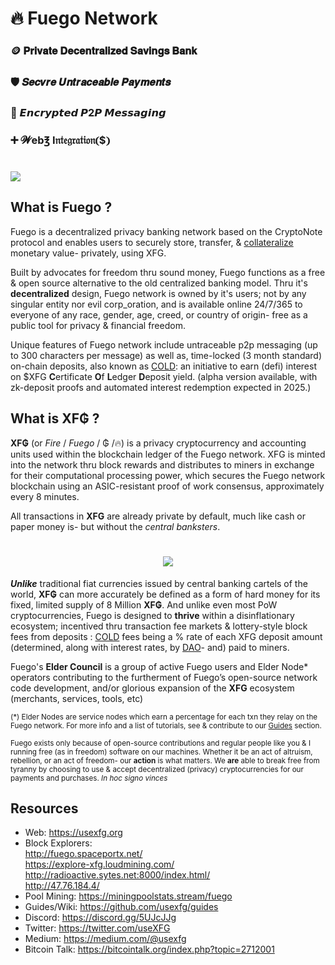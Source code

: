 # 🔥 Fuego Network

### 🪙 𝐏𝐫𝐢𝐯𝐚𝐭𝐞 𝐃𝐞𝐜𝐞𝐧𝐭𝐫𝐚𝐥𝐢𝐳𝐞𝐝 𝐒𝐚𝐯𝐢𝐧𝐠𝐬 𝐁𝐚𝐧𝐤
### 🛡 𝑺𝒆𝒄𝒗𝒓𝒆 𝑼𝒏𝒕𝒓𝒂𝒄𝒆𝒂𝒃𝒍𝒆 𝑷𝒂𝒚𝒎𝒆𝒏𝒕𝒔
### 🔏 𝙀𝙣𝙘𝙧𝙮𝙥𝙩𝙚𝙙 𝙋2𝙋 𝙈𝙚𝙨𝙨𝙖𝙜𝙞𝙣𝙜
### ➕ 𝓦eb℥ I𝔫𝔱𝔢𝔤𝔯𝔞𝔱𝔦𝔬𝔫❨$❩
<h1 align="left"><img src="https://raw.githubusercontent.com/usexfg/fuego-data/master/images/slickxfg.gif"><img/></h1> 

## What is Fuego ?

Fuego is a decentralized privacy banking network based on the CryptoNote protocol and enables users to securely store, transfer, & [collateralize](https://github.com/usexfg/cold-dao) monetary value- privately, using XFG.

Built by advocates for freedom thru sound money, Fuego functions as a free & open source alternative to the old centralized banking model. Thru it's **decentralized** design, Fuego network is owned by it's users; not by any singular entity nor evil corp_oration, and is available online 24/7/365 to everyone of any race, gender, age, creed, or country of origin- free as a public tool for privacy & financial freedom.

Unique features of Fuego network include untraceable p2p messaging (up to 300 characters per message) as well as, time-locked (3 month standard) on-chain deposits, also known as  [COLD](https://github.com/usexfg/cold-dao): an initiative to earn (defi) interest on $XFG **C**ertificate **O**f **L**edger **D**eposit yield. (alpha version available, with zk-deposit proofs and automated interest redemption expected in 2025.)

## What is XF₲ ?

**XF₲** (or *Fire* / *Fuego* / ₲ /🔥) is a privacy cryptocurrency and accounting units used within the blockchain ledger of the Fuego network. XFG is minted into the network thru block rewards and distributes to miners in exchange for their computational processing power, which secures the Fuego network blockchain using an ASIC-resistant proof of work consensus, approximately every 8 minutes.

All transactions in **XFG** are already private by default, much like cash or paper money is- but without the *central banksters*.
<h1 align="center"><img src="https://raw.githubusercontent.com/usexfg/fuego-data/master/images/CryptoNote_blockchain_analysis_ambiguity-ezgif.com-optimize.gif"><img/></h1>

***Unlike*** traditional fiat currencies issued by central banking cartels of the world, **XF₲** can more accurately be defined as a form of hard money for its fixed, limited supply of 8 Million **XF₲**. And unlike even most PoW cryptocurrencies, Fuego is designed to **thrive** within a disinflationary ecosystem; incentived thru transaction fee markets & lottery-style block fees from deposits : [COLD](https://github.com/usexfg/cold-dao) fees being a % rate of each XFG deposit amount (determined, along with interest rates, by [DAO](https://github.com/usexfg/cold-dao)- and) paid to miners. 


Fuego's **Elder Council** is a group of active Fuego users and Elder Node* operators contributing to the furtherment of Fuego’s open-source network code development, and/or glorious expansion of the **XFG** ecosystem (merchants, services, tools, etc)

<sup>(*) Elder Nodes are service nodes which earn a percentage for each txn they relay on the Fuego network. For more info and a list of tutorials, see & contribute to our [Guides](https://github.com/usexfg/Guides/wiki/) section.

<sup> Fuego exists only because of open-source contributions and regular people like you & I running free (as in freedom) software on our machines. Whether it be an act of altruism, rebellion, or an act of freedom- our **action** is what matters. We **are** able to break free from tyranny by choosing to use & accept decentralized (privacy) cryptocurrencies for our payments and purchases. *In hoc signo vinces*</sup></sup>

## Resources

-   Web: <https://usexfg.org>
-   Block Explorers:  
<http://fuego.spaceportx.net/>     
<https://explore-xfg.loudmining.com/>  
<http://radioactive.sytes.net:8000/index.html/>  
<http://47.76.184.4/>
-   Pool Mining: <https://miningpoolstats.stream/fuego>
-   Guides/Wiki:  <https://github.com/usexfg/guides>
-   Discord: <https://discord.gg/5UJcJJg>
-   Twitter: <https://twitter.com/useXFG>
-   Medium: <https://medium.com/@usexfg>
-   Bitcoin Talk: <https://bitcointalk.org/index.php?topic=2712001>
                                      

